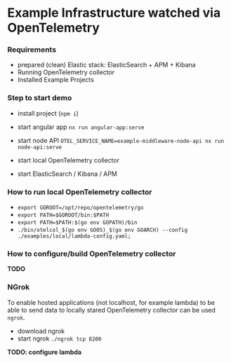 # Example Infrastructure watched via OpenTelemetry

### Requirements

- prepared (clean) Elastic stack: ElasticSearch + APM + Kibana
- Running OpenTelemetry collector
- Installed Example Projects

### Step to start demo

- install project (``npm i``)


- start angular app ``nx run angular-app:serve``
- start node API ``OTEL_SERVICE_NAME=example-middleware-node-api nx run node-api:serve``
- start local OpenTelemetry collector
- start ElasticSearch / Kibana / APM

### How to run local OpenTelemetry collector

- ``export GOROOT=/opt/repo/opentelemetry/go``
- ``export PATH=$GOROOT/bin:$PATH``
- ``export PATH=$PATH:$(go env GOPATH)/bin``
- ``./bin/otelcol_$(go env GOOS)_$(go env GOARCH) --config ./examples/local/lambda-config.yaml;``


### How to configure/build OpenTelemetry collector

**TODO**

### NGrok

To enable hosted applications (not localhost, for example lambda) to be able to send data to locally stared OpenTelemetry collector can be used ``ngrok``.

- download ngrok
- start ngrok ``./ngrok tcp 8200``

**TODO: configure lambda**

